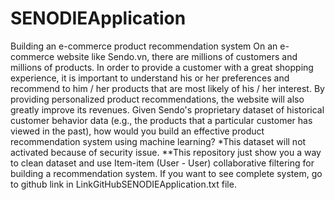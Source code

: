 # SENODIEApplication
Building an e-commerce product recommendation system
On an e-commerce website like Sendo.vn, there are millions of customers and millions of products. In order to provide a customer with a great shopping experience, it is important to understand his or her preferences and recommend to him / her products that are most likely of his / her interest. By providing personalized product recommendations, the website will also greatly improve its revenues. Given Sendo's proprietary dataset of historical customer behavior data (e.g., the products that a particular customer has viewed in the past), how would you build an effective product recommendation system using machine learning?
*This dataset will not activated because of security issue.
**This repository just show you a way to clean dataset and use Item-item (User - User) collaborative filtering for building a recommendation system. If you want to see complete system, go to github link in LinkGitHubSENODIEApplication.txt file.
